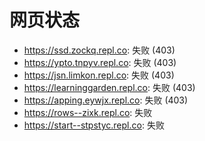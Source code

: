 # 网页状态
- https://ssd.zockq.repl.co: 失败 (403)
- https://ypto.tnpyv.repl.co: 失败 (403)
- https://jsn.limkon.repl.co: 失败 (403)
- https://learninggarden.repl.co: 失败 (403)
- https://apping.eywjx.repl.co: 失败 (403)
- https://rows--zixk.repl.co: 失败
- https://start--stpstyc.repl.co: 失败

